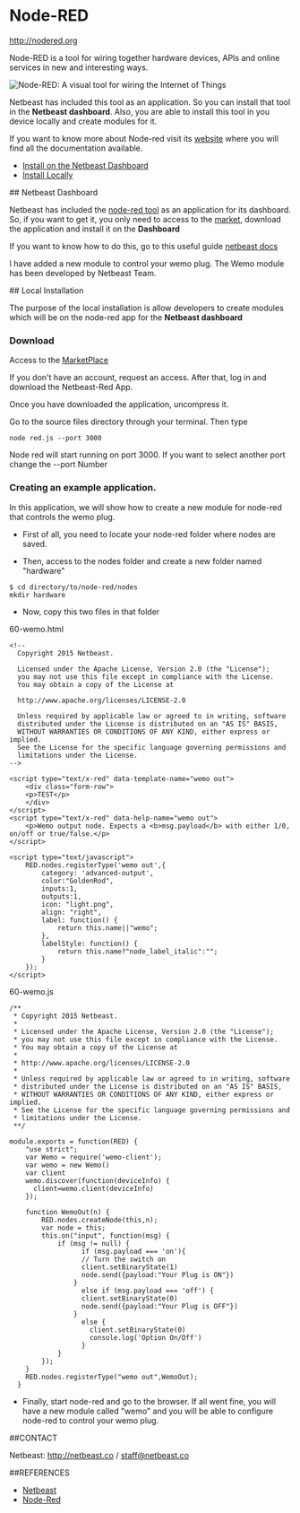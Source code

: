 # Node-RED

http://nodered.org

Node-RED is a tool for wiring together hardware devices, APIs and online services in new and interesting ways.

![Node-RED: A visual tool for wiring the Internet of Things](http://nodered.org/images/node-red-screenshot.png)

Netbeast has included this tool as an application. So you can install that tool in the **Netbeast dashboard**. Also, you are able to install this tool in you device locally and create modules for it. 

If you want to know more about Node-red visit its [website](http://nodered.org) where you will find all the documentation available.

* [Install on the Netbeast Dashboard](#Dashboard)
* [Install Locally](#Local)

<a name="Dashboard">
## Netbeast Dashboard

Netbeast has included the [node-red tool](http://nodered.org) as an application for its dashboard. So, if you want to get it, you only need to access to the [market](http://market.netbeast.co/#/), download the application and install it on the **Dashboard**

If you want to know how to do this, go to this useful guide [netbeast docs](http://docs.netbeast.co)

I have added a new module to control your wemo plug. The Wemo module has been developed by Netbeast Team. 

<a name="Local">
## Local Installation

The purpose of the local installation is allow developers to create modules which will be on the node-red app for the **Netbeast dashboard**

### Download

Access to the [MarketPlace](https://market.netbeast.co/#/)

If you don't have an account, request an access. After that, log in and download the Netbeast-Red App.

Once you have downloaded the application, uncompress it.

Go to the source files directory through your terminal. Then type 
```
node red.js --port 3000
```

Node red will start running on port 3000. If you want to select another port change the --port Number

### Creating an example application.

In this application, we will show how to create a new module for node-red that controls the wemo plug.

* First of all, you need to locate your node-red folder where nodes are saved.

* Then, access to the nodes folder and create a new folder named "hardware"
```
$ cd directory/to/node-red/nodes
mkdir hardware
```

* Now, copy this two files in that folder

60-wemo.html
```
<!--
  Copyright 2015 Netbeast.

  Licensed under the Apache License, Version 2.0 (the "License");
  you may not use this file except in compliance with the License.
  You may obtain a copy of the License at

  http://www.apache.org/licenses/LICENSE-2.0

  Unless required by applicable law or agreed to in writing, software
  distributed under the License is distributed on an "AS IS" BASIS,
  WITHOUT WARRANTIES OR CONDITIONS OF ANY KIND, either express or implied.
  See the License for the specific language governing permissions and
  limitations under the License.
-->

<script type="text/x-red" data-template-name="wemo out">
    <div class="form-row">
    <p>TEST</p>
    </div>
</script>
<script type="text/x-red" data-help-name="wemo out">
    <p>Wemo output node. Expects a <b>msg.payload</b> with either 1/0, on/off or true/false.</p>
</script>

<script type="text/javascript">
    RED.nodes.registerType('wemo out',{
        category: 'advanced-output',
        color:"GoldenRod",
        inputs:1,
        outputs:1,
        icon: "light.png",
        align: "right",
        label: function() {
            return this.name||"wemo";
        },
        labelStyle: function() {
            return this.name?"node_label_italic":"";
        }
    });
</script>
```

60-wemo.js
```
/**
 * Copyright 2015 Netbeast.
 *
 * Licensed under the Apache License, Version 2.0 (the "License");
 * you may not use this file except in compliance with the License.
 * You may obtain a copy of the License at
 *
 * http://www.apache.org/licenses/LICENSE-2.0
 *
 * Unless required by applicable law or agreed to in writing, software
 * distributed under the License is distributed on an "AS IS" BASIS,
 * WITHOUT WARRANTIES OR CONDITIONS OF ANY KIND, either express or implied.
 * See the License for the specific language governing permissions and
 * limitations under the License.
 **/

module.exports = function(RED) {
    "use strict";
    var Wemo = require('wemo-client');
    var wemo = new Wemo()
    var client
    wemo.discover(function(deviceInfo) {
      client=wemo.client(deviceInfo)
    });

    function WemoOut(n) {
        RED.nodes.createNode(this,n);
        var node = this;
        this.on("input", function(msg) {
            if (msg != null) {
                  if (msg.payload === 'on'){
                  // Turn the switch on
                  client.setBinaryState(1)
                  node.send({payload:"Your Plug is ON"})
                }
                  else if (msg.payload === 'off') {
                  client.setBinaryState(0)
                  node.send({payload:"Your Plug is OFF"})
                }
                  else {
                    client.setBinaryState(0)
                    console.log('Option On/Off')
                  }
            }
        });
    }
    RED.nodes.registerType("wemo out",WemoOut);
  }
```

* Finally, start node-red and go to the browser. If all went fine, you will have a new module called "wemo" and you will be able to configure node-red to control your wemo plug. 

##CONTACT

Netbeast: http://netbeast.co / staff@netbeast.co

##REFERENCES

- [Netbeast](http://netbeast.co)
- [Node-Red](http://nodered.org)
